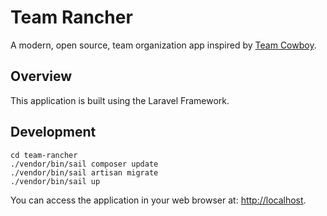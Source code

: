 # Team Rancher

A modern, open source, team organization app inspired by [Team Cowboy](https://www.teamcowboy.com).

## Overview

This application is built using the Laravel Framework.

## Development

    cd team-rancher
    ./vendor/bin/sail composer update
    ./vendor/bin/sail artisan migrate
    ./vendor/bin/sail up

You can access the application in your web browser at: [http://localhost](http://localhost).